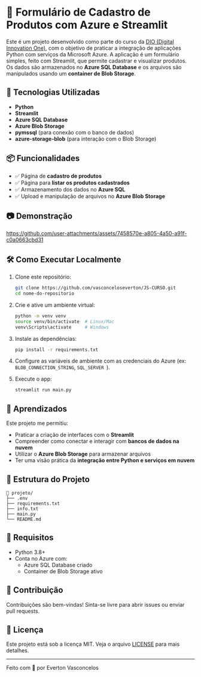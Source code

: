 # 🧾 Formulário de Cadastro de Produtos com Azure e Streamlit

Este é um projeto desenvolvido como parte do curso da [DIO (Digital Innovation One)](https://www.dio.me/), com o objetivo de praticar a integração de aplicações Python com serviços da Microsoft Azure. A aplicação é um formulário simples, feito com Streamlit, que permite cadastrar e visualizar produtos. Os dados são armazenados no **Azure SQL Database** e os arquivos são manipulados usando um **container de Blob Storage**.

## 🚀 Tecnologias Utilizadas

- **Python**
- **Streamlit**
- **Azure SQL Database**
- **Azure Blob Storage**
- **pymssql** (para conexão com o banco de dados)
- **azure-storage-blob** (para interação com o Blob Storage)

## 📦 Funcionalidades

- ✅ Página de **cadastro de produtos**
- ✅ Página para **listar os produtos cadastrados**
- ✅ Armazenamento dos dados no **Azure SQL**
- ✅ Upload e manipulação de arquivos no **Azure Blob Storage**

## 📷 Demonstração

https://github.com/user-attachments/assets/7458570e-a805-4a50-a91f-c0a0663cbd31

## 🛠️ Como Executar Localmente

1. Clone este repositório:
   ```bash
   git clone https://github.com/vasconceloseverton/JS-CURSO.git
   cd nome-do-repositorio
   ```

2. Crie e ative um ambiente virtual:
   ```bash
   python -m venv venv
   source venv/bin/activate  # Linux/Mac
   venv\Scripts\activate     # Windows
   ```

3. Instale as dependências:
   ```bash
   pip install -r requirements.txt
   ```

4. Configure as variáveis de ambiente com as credenciais do Azure (ex: `BLOB_CONNECTION_STRING`, `SQL_SERVER `).

5. Execute o app:
   ```bash
   streamlit run main.py
   ```

## 🧠 Aprendizados

Este projeto me permitiu:

- Praticar a criação de interfaces com o **Streamlit**
- Compreender como conectar e interagir com **bancos de dados na nuvem**
- Utilizar o **Azure Blob Storage** para armazenar arquivos
- Ter uma visão prática da **integração entre Python e serviços em nuvem**

## 📂 Estrutura do Projeto

```
📁 projeto/
├── .env
├── requirements.txt
├── info.txt
├── main.py
└── README.md
```

## 📌 Requisitos

- Python 3.8+
- Conta no Azure com:
  - Azure SQL Database criado
  - Container de Blob Storage ativo

## 🤝 Contribuição

Contribuições são bem-vindas! Sinta-se livre para abrir issues ou enviar pull requests.

## 📄 Licença

Este projeto está sob a licença MIT. Veja o arquivo [LICENSE](LICENSE) para mais detalhes.

---

Feito com 💙 por Everton Vasconcelos
